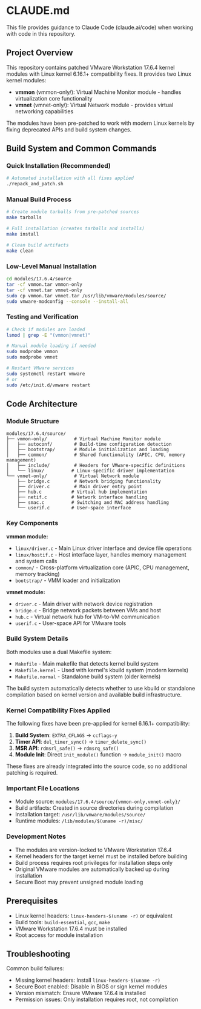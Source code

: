 # CLAUDE.md

This file provides guidance to Claude Code (claude.ai/code) when working with code in this repository.

## Project Overview

This repository contains patched VMware Workstation 17.6.4 kernel modules with Linux kernel 6.16.1+ compatibility fixes. It provides two Linux kernel modules:

- **vmmon** (vmmon-only/): Virtual Machine Monitor module - handles virtualization core functionality
- **vmnet** (vmnet-only/): Virtual Network module - provides virtual networking capabilities

The modules have been pre-patched to work with modern Linux kernels by fixing deprecated APIs and build system changes.

## Build System and Common Commands

### Quick Installation (Recommended)
```bash
# Automated installation with all fixes applied
./repack_and_patch.sh
```

### Manual Build Process
```bash
# Create module tarballs from pre-patched sources
make tarballs

# Full installation (creates tarballs and installs)
make install

# Clean build artifacts
make clean
```

### Low-Level Manual Installation
```bash
cd modules/17.6.4/source
tar -cf vmmon.tar vmmon-only
tar -cf vmnet.tar vmnet-only
sudo cp vmmon.tar vmnet.tar /usr/lib/vmware/modules/source/
sudo vmware-modconfig --console --install-all
```

### Testing and Verification
```bash
# Check if modules are loaded
lsmod | grep -E "(vmmon|vmnet)"

# Manual module loading if needed
sudo modprobe vmmon
sudo modprobe vmnet

# Restart VMware services
sudo systemctl restart vmware
# or
sudo /etc/init.d/vmware restart
```

## Code Architecture

### Module Structure
```
modules/17.6.4/source/
├── vmmon-only/          # Virtual Machine Monitor module
│   ├── autoconf/        # Build-time configuration detection
│   ├── bootstrap/       # Module initialization and loading
│   ├── common/          # Shared functionality (APIC, CPU, memory management)
│   ├── include/         # Headers for VMware-specific definitions
│   └── linux/          # Linux-specific driver implementation
└── vmnet-only/          # Virtual Network module
    ├── bridge.c         # Network bridging functionality
    ├── driver.c         # Main driver entry point
    ├── hub.c           # Virtual hub implementation
    ├── netif.c         # Network interface handling
    ├── smac.c          # Switching and MAC address handling
    └── userif.c        # User-space interface
```

### Key Components

**vmmon module:**
- `linux/driver.c` - Main Linux driver interface and device file operations
- `linux/hostif.c` - Host interface layer, handles memory management and system calls
- `common/` - Cross-platform virtualization core (APIC, CPU management, memory tracking)
- `bootstrap/` - VMM loader and initialization

**vmnet module:**
- `driver.c` - Main driver with network device registration
- `bridge.c` - Bridge network packets between VMs and host
- `hub.c` - Virtual network hub for VM-to-VM communication
- `userif.c` - User-space API for VMware tools

### Build System Details

Both modules use a dual Makefile system:
- `Makefile` - Main makefile that detects kernel build system
- `Makefile.kernel` - Used with kernel's kbuild system (modern kernels)
- `Makefile.normal` - Standalone build system (older kernels)

The build system automatically detects whether to use kbuild or standalone compilation based on kernel version and available build infrastructure.

### Kernel Compatibility Fixes Applied

The following fixes have been pre-applied for kernel 6.16.1+ compatibility:

1. **Build System**: `EXTRA_CFLAGS` → `ccflags-y`
2. **Timer API**: `del_timer_sync()` → `timer_delete_sync()`
3. **MSR API**: `rdmsrl_safe()` → `rdmsrq_safe()`
4. **Module Init**: Direct `init_module()` function → `module_init()` macro

These fixes are already integrated into the source code, so no additional patching is required.

### Important File Locations

- Module source: `modules/17.6.4/source/{vmmon-only,vmnet-only}/`
- Build artifacts: Created in source directories during compilation
- Installation target: `/usr/lib/vmware/modules/source/`
- Runtime modules: `/lib/modules/$(uname -r)/misc/`

### Development Notes

- The modules are version-locked to VMware Workstation 17.6.4
- Kernel headers for the target kernel must be installed before building
- Build process requires root privileges for installation steps only
- Original VMware modules are automatically backed up during installation
- Secure Boot may prevent unsigned module loading

## Prerequisites

- Linux kernel headers: `linux-headers-$(uname -r)` or equivalent
- Build tools: `build-essential`, `gcc`, `make`
- VMware Workstation 17.6.4 must be installed
- Root access for module installation

## Troubleshooting

Common build failures:
- Missing kernel headers: Install `linux-headers-$(uname -r)`
- Secure Boot enabled: Disable in BIOS or sign kernel modules
- Version mismatch: Ensure VMware 17.6.4 is installed
- Permission issues: Only installation requires root, not compilation